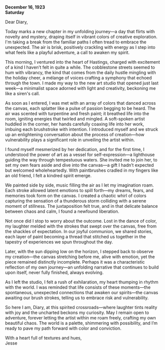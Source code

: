 
**December 16, 1923**  
**Saturday**  

Dear Diary,

Today marks a new chapter in my unfolding journey—a day that flirts with novelty and mystery, draping itself in vibrant colors of creative exploration. I'm taking a break from the familiar paths I often tread to embrace the unexpected. The air is brisk, positively crackling with energy as I step into what feels like a playful adventure, a call to awaken my spirit.

This morning, I ventured into the heart of Hastings, charged with excitement of a kind I haven’t felt in quite a while. The cobblestone streets seemed to hum with vibrancy, the kind that comes from the daily hustle mingling with the holiday cheer, a mélange of voices crafting a symphony that echoed through the town. I made my way to the new art studio that opened just last week—a minimalist space adorned with light and creativity, beckoning me like a siren's call.

As soon as I entered, I was met with an array of colors that danced across the canvas, each splatter like a pulse of passion begging to be heard. The air was scented with turpentine and fresh paint; it breathed life into the room, igniting energies that twirled and mingled. A soft-spoken artist huddled in the corner, her hands carefully coaxing life into her work, imbuing each brushstroke with intention. I introduced myself and we struck up an enlightening conversation about the process of creation—how vulnerability plays a significant role in unveiling the artist within. 

I found myself mesmerized by her dedication, and for the first time, I understood the power of art as a vessel for self-expression—a lighthouse guiding the way through tempestuous waters. She invited me to join her, to set my own fears aside and dive into the canvas—a gift I hadn’t expected but welcomed wholeheartedly. With paintbrushes cradled in my fingers like an old friend, I felt a kindred spirit emerge. 

We painted side by side, music filling the air as I let my imagination roam. Each stroke allowed latent emotions to spill forth—my dreams, fears, and memories took form on the canvas. I created a chaotic whirl of colors capturing the sensation of a thunderous storm colliding with a serene moment of stillness. The juxtaposition felt true, and in that delicate balance between chaos and calm, I found a newfound liberation.

Not once did I stop to worry about the outcome. Lost in the dance of color, my laughter melded with the strokes that swept over the canvas, free from the shackles of expectation. In our joyful communion, we shared stories, each layer of paint becoming a thread that stitched us together in the tapestry of experiences we spun throughout the day. 

Later, with the sun dipping low on the horizon, I stepped back to observe my creation—the canvas stretching before me, alive with emotion, yet the piece remained distinctly incomplete. Perhaps it was a characteristic reflection of my own journey—an unfolding narrative that continues to build upon itself, never fully finished, always evolving. 

As I left the studio, I felt a rush of exhilaration, my heart thumping in rhythm with the world. I was reminded that life consists of these moments—the spontaneous, unexpected connections that awaken our spirits—the canvas awaiting our brush strokes, telling us to embrace risk and vulnerability. 

So here I am, Diary, at this spirited crossroads—where laughter tints reality with joy and the uncharted beckons my curiosity. May I remain open to adventure, forever letting the artist within me roam freely, crafting my own beautiful chaos. The world is a palette, shimmering with possibility, and I’m ready to pave my path forward with color and conviction.

With a heart full of textures and hues,  
Jesse
